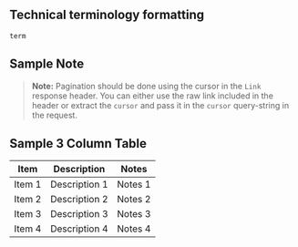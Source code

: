 
## Technical terminology formatting

`term`


## Sample Note

> **Note:** Pagination should be done using the cursor in the `Link` response header. You
can either use the raw link included in the header or extract the `cursor` and
pass it in the `cursor` query-string in the request.


## Sample 3 Column Table

| Item         |Description   |Notes         |
| ------------ | ------------ | ------------ |
| Item 1|  Description 1 | Notes 1   |
| Item 2 | Description 2 | Notes 2   |
| Item 3 | Description 3 | Notes 3   |
| Item 4 | Description 4 | Notes 4   |
